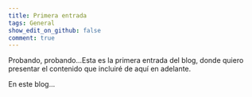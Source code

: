 ```yaml
---
title: Primera entrada
tags: General
show_edit_on_github: false
comment: true
---
```


Probando, probando...Esta es la primera entrada del blog, donde quiero presentar el contenido que incluiré de aquí en adelante.

<!--more-->


En este blog...
